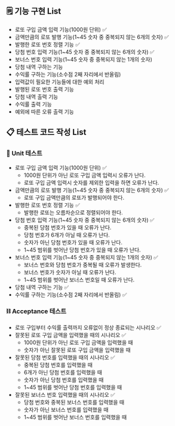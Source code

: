## 🗒️ **기능 구현 List**

- 로또 구입 금액 입력 기능(1000원 단위) ✅
- 금액만큼의 로또 발행 기능(1~45 숫자 중 중복되지 않는 6개의 숫자) ✅
- 발행한 로또 번호 정렬 기능 ✅
- 당첨 번호 입력 기능(1~45 숫자 중 중복되지 않는 6개의 숫자) ✅
- 보너스 번호 입력 기능(1~45 숫자 중 중복되지 않는 1개의 숫자)
- 당첨 내역 구하는 기능
- 수익률 구하는 기능(소수점 2째 자리에서 반올림)
- 입력값이 필요한 기능들에 대한 예외 처리
- 발행된 로또 번호 출력 기능
- 당첨 내역 출력 기능
- 수익률 출력 기능
- 예외에 따른 오류 출력 기능

## 📋 **테스트 코드 작성 List**

### 📏 Unit 테스트

- 로또 구입 금액 입력 기능(1000원 단위) ✅
  - 1000원 단위가 아닌 로또 구입 금액 입력시 오류가 난다.
  - 로또 구입 금액 입력시 숫자를 제외한 입력을 하면 오류가 난다.
- 금액만큼의 로또 발행 기능(1~45 숫자 중 중복되지 않는 6개의 숫자) ✅
  - 로또 구입 금액만큼의 로또가 발행되어야 한다.
- 발행한 로또 번호 정렬 기능 ✅
  - 발행한 로또는 오름차순으로 정렬되어야 한다.
- 당첨 번호 입력 기능(1~45 숫자 중 중복되지 않는 6개의 숫자) ✅
  - 중복된 당첨 번호가 있을 때 오류가 난다.
  - 당첨 번호가 6개가 아닐 때 오류가 난다.
  - 숫자가 아닌 당첨 번호가 있을 때 오류가 난다.
  - 1~45 범위를 벗어난 당첨 번호가 있을 때 오류가 난다.
- 보너스 번호 입력 기능(1~45 숫자 중 중복되지 않는 1개의 숫자) ✅
  - 보너스 번호와 당첨 번호가 중복될 때 오류가 발생한다.
  - 보너스 번호가 숫자가 아닐 때 오류가 난다.
  - 1~45 범위를 벗어난 보너스 번호일 때 오류가 난다.
- 당첨 내역 구하는 기능 ✅
- 수익률 구하는 기능(소수점 2째 자리에서 반올림) ✅

### ⛓️ Acceptance 테스트

- 로또 구입부터 수익률 출력까지 오류없이 정상 종료되는 시나리오 ✅
- 잘못된 로또 구입 금액을 입력했을 때의 시나리오 ✅
  - 1000원 단위가 아닌 로또 구입 금액을 입력했을 때
  - 숫자가 아닌 잘못된 로또 구입 금액을 입력했을 때
- 잘못된 당첨 번호를 입력했을 때의 시나리오 ✅
  - 중복된 당첨 번호를 입력했을 때
  - 6개가 아닌 당첨 번호를 입력했을 때
  - 숫자가 아닌 당첨 번호를 입력했을 때
  - 1~45 범위를 벗어난 당첨 번호를 입력했을 때
- 잘못된 보너스 번호 입력했을 때의 시나리오 ✅
  - 당첨 번호와 중복된 보너스 번호를 입력했을 때
  - 숫자가 아닌 보너스 번호를 입력했을 때
  - 1~45 범위를 벗어난 보너스 번호를 입력했을 때
